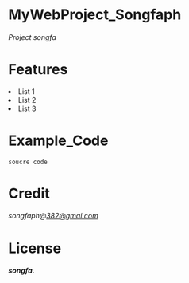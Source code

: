 # MyWebProject_Songfaph
###### Project songfa
# Features
<li>List 1 </li>
<li>List 2 </li>
<li>List 3 </li>
</ul>

# Example_Code
<code>soucre code</code>
<a href="https://www.google.com/">
</a>

# Credit
###### songfaph@382@gmai.com

# License
##### songfa.


